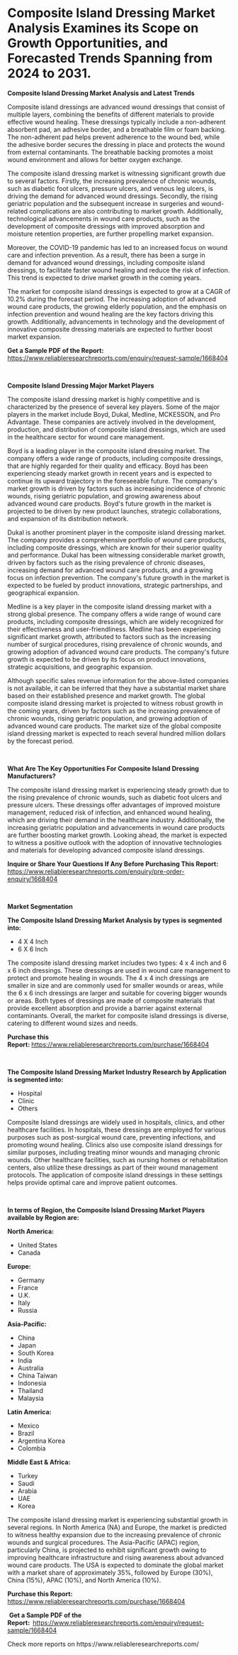 <p><h1>Composite Island Dressing Market Analysis Examines its Scope on Growth Opportunities, and Forecasted Trends Spanning from 2024 to 2031.</h1></p><p><strong>Composite Island Dressing Market Analysis and Latest Trends</strong></p>
<p><p>Composite island dressings are advanced wound dressings that consist of multiple layers, combining the benefits of different materials to provide effective wound healing. These dressings typically include a non-adherent absorbent pad, an adhesive border, and a breathable film or foam backing. The non-adherent pad helps prevent adherence to the wound bed, while the adhesive border secures the dressing in place and protects the wound from external contaminants. The breathable backing promotes a moist wound environment and allows for better oxygen exchange.</p><p>The composite island dressing market is witnessing significant growth due to several factors. Firstly, the increasing prevalence of chronic wounds, such as diabetic foot ulcers, pressure ulcers, and venous leg ulcers, is driving the demand for advanced wound dressings. Secondly, the rising geriatric population and the subsequent increase in surgeries and wound-related complications are also contributing to market growth. Additionally, technological advancements in wound care products, such as the development of composite dressings with improved absorption and moisture retention properties, are further propelling market expansion.</p><p>Moreover, the COVID-19 pandemic has led to an increased focus on wound care and infection prevention. As a result, there has been a surge in demand for advanced wound dressings, including composite island dressings, to facilitate faster wound healing and reduce the risk of infection. This trend is expected to drive market growth in the coming years.</p><p>The market for composite island dressings is expected to grow at a CAGR of 10.2% during the forecast period. The increasing adoption of advanced wound care products, the growing elderly population, and the emphasis on infection prevention and wound healing are the key factors driving this growth. Additionally, advancements in technology and the development of innovative composite dressing materials are expected to further boost market expansion.</p></p>
<p><strong>Get a Sample PDF of the Report:&nbsp;</strong> <a href="https://www.reliableresearchreports.com/enquiry/request-sample/1668404">https://www.reliableresearchreports.com/enquiry/request-sample/1668404</a></p>
<p>&nbsp;</p>
<p><strong>Composite Island Dressing Major Market Players</strong></p>
<p><p>The composite island dressing market is highly competitive and is characterized by the presence of several key players. Some of the major players in the market include Boyd, Dukal, Medline, MCKESSON, and Pro Advantage. These companies are actively involved in the development, production, and distribution of composite island dressings, which are used in the healthcare sector for wound care management.</p><p>Boyd is a leading player in the composite island dressing market. The company offers a wide range of products, including composite dressings, that are highly regarded for their quality and efficacy. Boyd has been experiencing steady market growth in recent years and is expected to continue its upward trajectory in the foreseeable future. The company's market growth is driven by factors such as increasing incidence of chronic wounds, rising geriatric population, and growing awareness about advanced wound care products. Boyd's future growth in the market is projected to be driven by new product launches, strategic collaborations, and expansion of its distribution network.</p><p>Dukal is another prominent player in the composite island dressing market. The company provides a comprehensive portfolio of wound care products, including composite dressings, which are known for their superior quality and performance. Dukal has been witnessing considerable market growth, driven by factors such as the rising prevalence of chronic diseases, increasing demand for advanced wound care products, and a growing focus on infection prevention. The company's future growth in the market is expected to be fueled by product innovations, strategic partnerships, and geographical expansion.</p><p>Medline is a key player in the composite island dressing market with a strong global presence. The company offers a wide range of wound care products, including composite dressings, which are widely recognized for their effectiveness and user-friendliness. Medline has been experiencing significant market growth, attributed to factors such as the increasing number of surgical procedures, rising prevalence of chronic wounds, and growing adoption of advanced wound care products. The company's future growth is expected to be driven by its focus on product innovations, strategic acquisitions, and geographic expansion.</p><p>Although specific sales revenue information for the above-listed companies is not available, it can be inferred that they have a substantial market share based on their established presence and market growth. The global composite island dressing market is projected to witness robust growth in the coming years, driven by factors such as the increasing prevalence of chronic wounds, rising geriatric population, and growing adoption of advanced wound care products. The market size of the global composite island dressing market is expected to reach several hundred million dollars by the forecast period.</p></p>
<p>&nbsp;</p>
<p><strong>What Are The Key Opportunities For Composite Island Dressing Manufacturers?</strong></p>
<p><p>The composite island dressing market is experiencing steady growth due to the rising prevalence of chronic wounds, such as diabetic foot ulcers and pressure ulcers. These dressings offer advantages of improved moisture management, reduced risk of infection, and enhanced wound healing, which are driving their demand in the healthcare industry. Additionally, the increasing geriatric population and advancements in wound care products are further boosting market growth. Looking ahead, the market is expected to witness a positive outlook with the adoption of innovative technologies and materials for developing advanced composite island dressings.</p></p>
<p><strong>Inquire or Share Your Questions If Any Before Purchasing This Report:</strong> <a href="https://www.reliableresearchreports.com/enquiry/pre-order-enquiry/1668404">https://www.reliableresearchreports.com/enquiry/pre-order-enquiry/1668404</a></p>
<p>&nbsp;</p>
<p><strong>Market Segmentation</strong></p>
<p><strong>The Composite Island Dressing Market Analysis by types is segmented into:</strong></p>
<p><ul><li>4 X 4 Inch</li><li>6 X 6 Inch</li></ul></p>
<p><p>The composite island dressing market includes two types: 4 x 4 inch and 6 x 6 inch dressings. These dressings are used in wound care management to protect and promote healing in wounds. The 4 x 4 inch dressings are smaller in size and are commonly used for smaller wounds or areas, while the 6 x 6 inch dressings are larger and suitable for covering bigger wounds or areas. Both types of dressings are made of composite materials that provide excellent absorption and provide a barrier against external contaminants. Overall, the market for composite island dressings is diverse, catering to different wound sizes and needs.</p></p>
<p><strong>Purchase this Report:&nbsp;</strong><a href="https://www.reliableresearchreports.com/purchase/1668404">https://www.reliableresearchreports.com/purchase/1668404</a></p>
<p>&nbsp;</p>
<p><strong>The Composite Island Dressing Market Industry Research by Application is segmented into:</strong></p>
<p><ul><li>Hospital</li><li>Clinic</li><li>Others</li></ul></p>
<p><p>Composite Island dressings are widely used in hospitals, clinics, and other healthcare facilities. In hospitals, these dressings are employed for various purposes such as post-surgical wound care, preventing infections, and promoting wound healing. Clinics also use composite island dressings for similar purposes, including treating minor wounds and managing chronic wounds. Other healthcare facilities, such as nursing homes or rehabilitation centers, also utilize these dressings as part of their wound management protocols. The application of composite island dressings in these settings helps provide optimal care and improve patient outcomes.</p></p>
<p>&nbsp;</p>
<p><strong>In terms of Region, the Composite Island Dressing Market Players available by Region are:</strong></p>
<p>
    <p> <strong> North America: </strong>
        <ul>
            <li>United States</li>
            <li>Canada</li>
        </ul>
        </p> 
    <p> <strong> Europe: </strong>
        <ul>
            <li>Germany</li>
            <li>France</li>
            <li>U.K.</li>
            <li>Italy</li>
            <li>Russia</li>
        </ul>
        </p> 
    <p> <strong> Asia-Pacific: </strong>
        <ul>
            <li>China</li>
            <li>Japan</li>
            <li>South Korea</li>
            <li>India</li>
            <li>Australia</li>
            <li>China Taiwan</li>
            <li>Indonesia</li>
            <li>Thailand</li>
            <li>Malaysia</li>
        </ul>
        </p> 
    <p> <strong> Latin America: </strong>
        <ul>
            <li>Mexico</li>
            <li>Brazil</li>
            <li>Argentina Korea</li>
            <li>Colombia</li>
        </ul>
        </p> 
    <p> <strong> Middle East & Africa: </strong>
        <ul>
            <li>Turkey</li>
            <li>Saudi</li>
            <li>Arabia</li>
            <li>UAE</li>
            <li>Korea</li>
        </ul>
    </p>
    </p>
<p><p>The composite island dressing market is experiencing substantial growth in several regions. In North America (NA) and Europe, the market is predicted to witness healthy expansion due to the increasing prevalence of chronic wounds and surgical procedures. The Asia-Pacific (APAC) region, particularly China, is projected to exhibit significant growth owing to improving healthcare infrastructure and rising awareness about advanced wound care products. The USA is expected to dominate the global market with a market share of approximately 35%, followed by Europe (30%), China (15%), APAC (10%), and North America (10%).</p></p>
<p><strong>Purchase this Report: </strong><a href="https://www.reliableresearchreports.com/purchase/1668404">https://www.reliableresearchreports.com/purchase/1668404</a></p>
<p>&nbsp;<strong>Get a Sample PDF of the Report:&nbsp;&nbsp;</strong><a href="https://www.reliableresearchreports.com/enquiry/request-sample/1668404">https://www.reliableresearchreports.com/enquiry/request-sample/1668404</a></p>
<p><strong></strong></p>
<p>Check more reports on https://www.reliableresearchreports.com/</p>